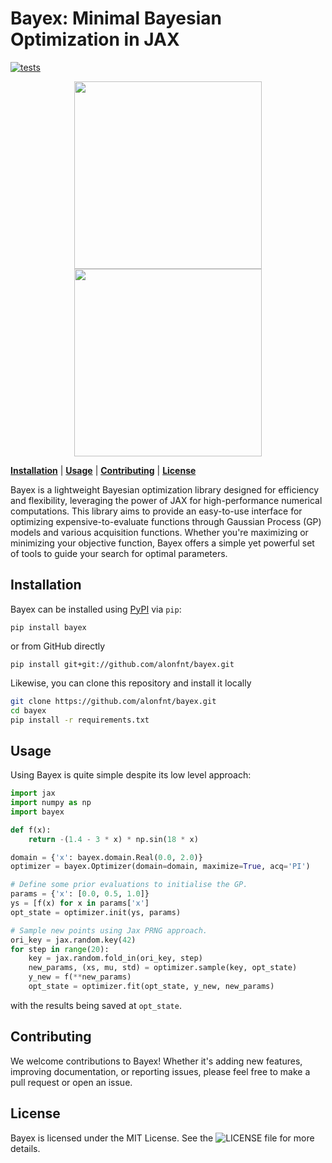 # Bayex: Minimal Bayesian Optimization in JAX
[![tests](https://github.com/alonfnt/bayex/actions/workflows/tests.yml/badge.svg)](https://github.com/alonfnt/bayex/actions/workflows/tests.yml)

<p align="center">
    <img src="https://github.com/alonfnt/bayex/assets/38870744/ffb920ed-f347-4185-9abe-24ec2d0a22f1" height="300">
    <img src="https://github.com/alonfnt/bayex/assets/38870744/882fecc7-bc30-4267-ad1d-687fdbbe2cdc" height="300">
</p>

[**Installation**](#installation)
| [**Usage**](#usage)
| [**Contributing**](#contributing)
| [**License**](#license)

Bayex is a lightweight Bayesian optimization library designed for efficiency and flexibility, leveraging the power of JAX for high-performance numerical computations.
This library aims to provide an easy-to-use interface for optimizing expensive-to-evaluate functions through Gaussian Process (GP) models and various acquisition functions. Whether you're maximizing or minimizing your objective function, Bayex offers a simple yet powerful set of tools to guide your search for optimal parameters.

## Installation<a id="installation"></a>
Bayex can be installed using [PyPI](https://pypi.org/project/bayex/) via `pip`:
```
pip install bayex
```
or from GitHub directly
```
pip install git+git://github.com/alonfnt/bayex.git
```

Likewise, you can clone this repository and install it locally

```bash
git clone https://github.com/alonfnt/bayex.git
cd bayex
pip install -r requirements.txt
```

## Usage<a id="usage"></a>
Using Bayex is quite simple despite its low level approach:
```python
import jax
import numpy as np
import bayex

def f(x):
    return -(1.4 - 3 * x) * np.sin(18 * x)

domain = {'x': bayex.domain.Real(0.0, 2.0)}
optimizer = bayex.Optimizer(domain=domain, maximize=True, acq='PI')

# Define some prior evaluations to initialise the GP.
params = {'x': [0.0, 0.5, 1.0]}
ys = [f(x) for x in params['x']
opt_state = optimizer.init(ys, params)

# Sample new points using Jax PRNG approach.
ori_key = jax.random.key(42)
for step in range(20):
    key = jax.random.fold_in(ori_key, step)
    new_params, (xs, mu, std) = optimizer.sample(key, opt_state)
    y_new = f(**new_params)
    opt_state = optimizer.fit(opt_state, y_new, new_params)
```

with the results being saved at `opt_state`.

## Contributing<a id="contributing"></a>
We welcome contributions to Bayex! Whether it's adding new features, improving documentation, or reporting issues, please feel free to make a pull request or open an issue.

## License<a id="license"></a>
Bayex is licensed under the MIT License. See the ![LICENSE](LICENSE) file for more details.
